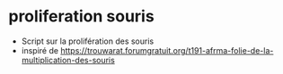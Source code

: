 # proliferation souris
- Script sur la prolifération des souris
- inspiré de https://trouwarat.forumgratuit.org/t191-afrma-folie-de-la-multiplication-des-souris
